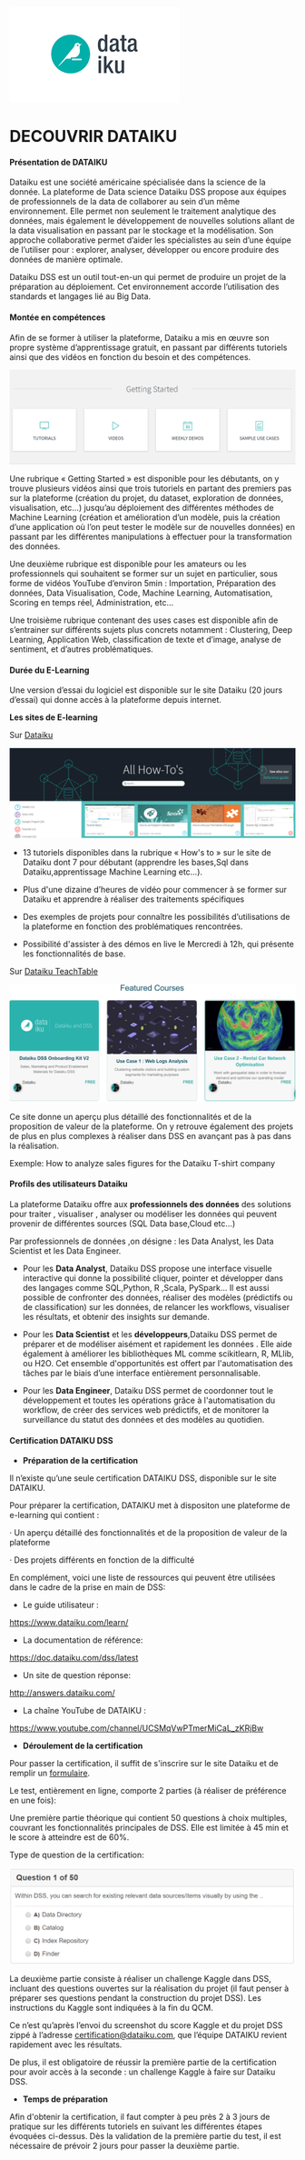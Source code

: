 ![img_titre](images/image%20dataiku.png?raw=true)

# DECOUVRIR DATAIKU

#### Présentation de DATAIKU

Dataiku est une société américaine spécialisée dans la science de la donnée. La plateforme de Data science Dataiku DSS propose aux équipes de professionnels de la data de collaborer au sein d’un même environnement. Elle permet non seulement le traitement analytique des données, mais également le développement de nouvelles solutions allant de la data visualisation en passant par le stockage et la modélisation. Son approche collaborative permet d’aider les spécialistes au sein d’une équipe de l’utiliser pour : explorer, analyser, développer ou encore produire des données de manière optimale. 

Dataiku DSS est un outil tout-en-un qui permet de produire un projet de la préparation au déploiement. Cet environnement accorde l’utilisation des standards et langages lié au Big Data.

#### Montée en compétences

Afin de se former à utiliser la plateforme, Dataiku a mis en œuvre son propre système d’apprentissage gratuit, en passant par différents tutoriels ainsi que des vidéos en fonction du besoin et des compétences.

![img1](images/dataiku_1.png?raw=true)

Une rubrique « Getting Started » est disponible pour les débutants, on y trouve plusieurs vidéos ainsi que trois tutoriels en partant des premiers pas sur la plateforme (création du projet, du dataset, exploration de données, visualisation, etc…) jusqu’au déploiement des différentes méthodes de Machine Learning (création et  amélioration d’un modèle, puis la création d’une application où l’on peut tester le modèle sur de nouvelles données) en passant par les différentes manipulations à effectuer pour la transformation des données.

Une deuxième rubrique est disponible pour les amateurs ou les professionnels qui souhaitent se former sur un sujet en particulier, sous forme de vidéos YouTube d’environ 5min : Importation, Préparation des données, Data Visualisation, Code, Machine Learning, Automatisation, Scoring en temps réel, Administration, etc…

Une troisième rubrique contenant des uses cases est disponible afin de s’entrainer sur différents sujets plus concrets notamment : Clustering, Deep Learning, Application Web, classification de texte et d’image, analyse de sentiment, et d’autres problématiques.  

#### Durée du E-Learning

Une version d’essai du logiciel est disponible sur le site Dataiku (20 jours d’essai) qui donne accès à la plateforme depuis internet.

**Les sites de E-learning**

Sur [Dataiku](https://www.dataiku.com/learn/)

![img_alluse](images/all_how.png?raw=true)

* 13 tutoriels disponibles dans la rubrique « How's to » sur le site de Dataiku  dont 7 pour débutant (apprendre les bases,Sql dans Dataiku,apprentissage Machine Learning etc…).

* Plus d'une dizaine d’heures de vidéo pour commencer à se former sur Dataiku et apprendre à réaliser des traitements spécifiques

* Des exemples de projets pour connaître les possibilités d’utilisations de la plateforme en fonction des problématiques rencontrées.

* Possibilité d'assister à des démos en live le Mercredi à 12h, qui présente les fonctionnalités de base.

Sur [Dataiku TeachTable](http://dataiku.teachable.com)

![img_coours](images/featured_courses.png)

Ce site donne un aperçu plus détaillé des fonctionnalités et de la proposition de valeur de la plateforme. On y retrouve également des projets de plus en plus complexes à réaliser dans DSS en avançant pas à pas dans la réalisation.

Exemple: How to analyze sales figures for the Dataiku T-shirt company

#### Profils des utilisateurs Dataiku

La plateforme Dataiku offre aux **professionnels des données** des solutions pour  traiter , visualiser , analyser ou modéliser les données qui peuvent provenir de différentes sources (SQL Data base,Cloud etc...)

Par professionnels de données ,on désigne : les Data Analyst, les Data Scientist et  les Data Engineer.

* Pour les **Data Analyst**, Dataiku DSS propose une interface visuelle interactive qui donne la possibilité cliquer, pointer  et développer dans des langages comme SQL,Python, R ,Scala, PySpark... Il est aussi possible de confronter des données, réaliser des modèles (prédictifs ou de classification) sur les données, de relancer les workflows, visualiser les résultats, et obtenir des insights sur demande.

* Pour les **Data Scientist** et les **développeurs**,Dataiku DSS permet de préparer et de modéliser aisément et rapidement les données . Elle aide également à améliorer les bibliothèques ML comme scikitlearn, R, MLlib, ou H2O. Cet ensemble d'opportunités est offert par l'automatisation des tâches par le biais d’une interface entièrement personnalisable.

* Pour les **Data Engineer**, Dataiku DSS permet de coordonner tout le développement et toutes les opérations grâce à l'automatisation du workflow, de créer des services web prédictifs, et de monitorer la surveillance du statut des données et des modèles au quotidien.


#### Certification DATAIKU DSS

* **Préparation de la certification**

Il n’existe qu’une seule certification DATAIKU DSS, disponible sur le site DATAIKU.

 Pour préparer la certification, DATAIKU  met à dispositon une plateforme de e-learning qui contient :

· Un aperçu détaillé des fonctionnalités et de la proposition de valeur de la plateforme

· Des projets différents en fonction de la difficulté

En complément, voici une liste de ressources qui peuvent être utilisées dans le cadre de la prise en main de DSS:

* Le guide utilisateur :

<https://www.dataiku.com/learn/>

* La documentation de référence:

<https://doc.dataiku.com/dss/latest>

* Un site de question réponse:

http://answers.dataiku.com/

* La chaîne YouTube de DATAIKU :

<https://www.youtube.com/channel/UCSMqVwPTmerMiCaL_zKRjBw>


* **Déroulement de la certification**

Pour passer la certification, il suffit de s'inscrire sur le site Dataiku et de remplir un [formulaire](https://www.dataiku.com/learn/portals/online-certification.html).

Le test, entièrement en ligne, comporte 2 parties (à réaliser de préférence en une fois):

Une première partie théorique qui contient 50 questions à choix multiples, couvrant les fonctionnalités principales de DSS. Elle est limitée à 45 min et le score à atteindre est de 60%.

Type de question de la certification:

![image_1](images/Question_DATAIKU.png?raw=true)

La deuxième partie consiste à réaliser un challenge Kaggle dans DSS, incluant des questions ouvertes sur la réalisation du projet (il faut penser à préparer ses questions pendant la construction du projet DSS). Les instructions du Kaggle sont indiquées à la fin du QCM.

Ce n’est qu’après l’envoi du screenshot du score Kaggle et du projet DSS zippé à l’adresse  [certification@dataiku.com](mailto:certification@dataiku.com), que  l’équipe DATAIKU  revient rapidement avec les résultats.

 De plus, il est obligatoire de réussir la première partie de la certification pour avoir accès à la seconde : un challenge Kaggle à faire sur Dataiku DSS.
 
* **Temps de préparation**

Afin d'obtenir la certification, il faut compter à peu près 2 à 3 jours de pratique sur les différents tutoriels en suivant les différentes étapes évoquées ci-dessus. Dès la validation de la première partie du test, il est nécessaire de prévoir 2 jours pour passer la deuxième partie. 




